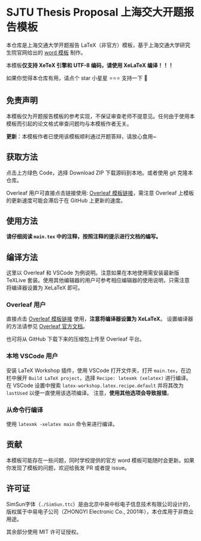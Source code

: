 <!--
 Copyright (c) 2023 Boshi Yuan
 Copyright (c) 2024 yueneiqi
 
 This software is released under the MIT License.
 https://opensource.org/licenses/MIT
-->

# SJTU Thesis Proposal 上海交大开题报告模板

本仓库是上海交通大学开题报告 LaTeX（非官方）模板，基于上海交通大学研究生院官网给出的 [word 模板](https://www.gs.sjtu.edu.cn/xzzx/pygl) 制作。

本模板**仅支持 XeTeX 引擎和 UTF-8 编码，请使用 XeLaTeX 编译！！！**

如果你觉得本仓库有用，请点个 star 小星星 :star::star::star: 支持一下 :star_struck:

## 免责声明

本模板仅为开题报告模板的参考实现，不保证审查老师不提意见。任何由于使用本模板而引起的论文格式审查问题均与本模板作者无关。

**更新**：本模板作者已使用该模板顺利通过开题答辩，请放心食用~

## 获取方法

点击上方绿色 Code，选择 Download ZIP 下载源码到本地。或者使用 git 克隆本仓库。

Overleaf 用户可直接点击链接使用: [Overleaf 模板链接](https://www.overleaf.com/latex/templates/sjtu-thesis-proposal/wpxfhqvwdbwc)，需注意 Overleaf 上模板的更新速度可能会滞后于在 GitHub 上更新的速度。

## 使用方法

**请仔细阅读 `main.tex` 中的注释，按照注释的提示进行文档的编写。**

## 编译方法

这里以 Overleaf 和 VSCode 为例说明。注意如果在本地使用需安装最新版 TeXLive 套装。使用其他编辑器的用户可参考相应编辑器的使用说明，只需注意将编译器设置为 XeLaTeX 即可。

### Overleaf 用户

直接点击 [Overleaf 模板链接](https://www.overleaf.com/latex/templates/sjtu-thesis-proposal/wpxfhqvwdbwc) 使用，**注意将编译器设置为 XeLaTeX**。
设置编译器的方法请参见 [Overleaf 官方文档](https://www.overleaf.com/learn/how-to/Changing_compiler)。

也可将从 GitHub 下载下来的压缩包上传至 Overleaf 平台。

### 本地 VSCode 用户

安装 LaTeX Workshop 插件，使用 VSCode 打开文件夹，打开 `main.tex`，在边栏中展开 `Build LaTeX project`，选择 `Recipe: latexmk (xelatex)` 进行编译。
在 VSCode 设置中搜索 `latex-workshop.latex.recipe.default` 并将其改为 `lastUsed` 以便一直使用该选项编译。
注意，**使用其他选项会导致报错**。

### 从命令行编译

使用 `latexmk -xelatex main` 命令来进行编译。

## 贡献

本模板可能存在一些问题，同时学校提供的官方 word 模板可能随时会更新。如果你发现了模板的问题，欢迎给我发 PR 或者提 issue。

## 许可证

SimSun字体（`./SimSun.ttc`）是由北京中易中标电子信息技术有限公司设计的，版权属于中易电子公司（ZHONGYI Electronic Co., 2001年），本仓库用于非商业用途。

其余部分使用 MIT 许可证授权。
